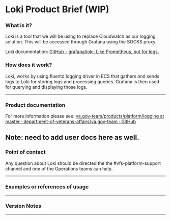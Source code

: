 # Loki Product Brief (WIP)

### What is it?

Loki is a tool that we will be using to replace Cloudwatch as our logging solution. This will be accessed through Grafana using the SOCKS proxy. 

Loki documentation: [GitHub - grafana/loki: Like Prometheus, but for logs.](https://github.com/grafana/loki)

### How does it work?

Loki, works by using fluentd logging driver in ECS that gathers and sends logs to Loki for storing logs and processing queries. Grafana is then used for querying and displaying those logs.

------

### Product documentation

For more information please see: [va.gov-team/products/platform/logging at master · department-of-veterans-affairs/va.gov-team · GitHub](https://github.com/department-of-veterans-affairs/va.gov-team/tree/master/products/platform/logging)

Note: need to add user docs here as well.
------

### Point of contact

Any question about Loki should be directed the the #vfs-platform-support channel and one of the Operations teams can help.

------

### Examples or references of usage

------

### Version Notes

------

